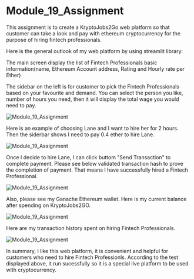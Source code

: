# Module_19_Assignment

This assignment is to create a KryptoJobs2Go web platform so that customer can take a look and pay with ethereum cryptocurrency for the purpose of hiring fintech professionals.

Here is the general outlook of my web platform by using streamlit library:

The main screen display the list of Fintech Professionals basic information(name, Ethereum Account address, Rating and Hourly rate per Ether)

The sidebar on the left is for customer to pick the Fintech Professionals based on your favourite and demand. You can select the person you like, number of hours you need, then it will display the total wage you would need to pay. 

![Module_19_Assignment](../Module_19_Assignment/Images/KryptoJobs2Go%20website.PNG)

Here is an example of choosing Lane and I want to hire her for 2 hours. Then the siderbar shows I need to pay 0.4 ether to hire Lane.

![Module_19_Assignment](../Module_19_Assignment/Images/Siderbar%20information.PNG)

Once I decide to hire Lane, I can click buttom "Send Transaction" to complete payment. Please see below validated transaction hash to prove the completion of payment. That means I have successfully hired a Fintech Professional.

![Module_19_Assignment](../Module_19_Assignment/Images/Proof%20of%20Payment%20-%20Transaction%20Hash.PNG)

Also, please see my Ganache Ethereum wallet. Here is my current balance after spending on KryptoJobs2GO. 

![Module_19_Assignment](../Module_19_Assignment/Images/Ganache%20Wallet%20Transaction.PNG)

Here are my transaction history spent on hiring Fintech Professionals.

![Module_19_Assignment](../Module_19_Assignment/Images/Ganache%20Wallet%20Transaction%20Record.PNG)

In summary, I like this web platform, it is convenient and helpful for customers who need to hire Fintech Professionls. According to the test displayed above, it run sucessfully so it is a special live platform to be used with cryptocurrency.